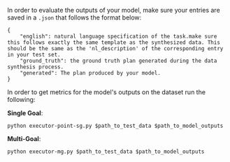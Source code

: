 In order to evaluate the outputs of your model, make sure your entries are saved in a ``.json`` that follows the format below:

```
{
    "english": natural language specification of the task.make sure this follows exactly the same template as the synthesized data. This should be the same as the 'nl_description' of the corresponding entry in your test set.
    "ground_truth": the ground truth plan generated during the data synthesis process.
    "generated": The plan produced by your model. 
} 
```

In order to get metrics for the model's outputs on the dataset run the following:

**Single Goal**:

``python executor-point-sg.py $path_to_test_data $path_to_model_outputs``

**Multi-Goal**:

``python executor-mg.py $path_to_test_data $path_to_model_outputs``